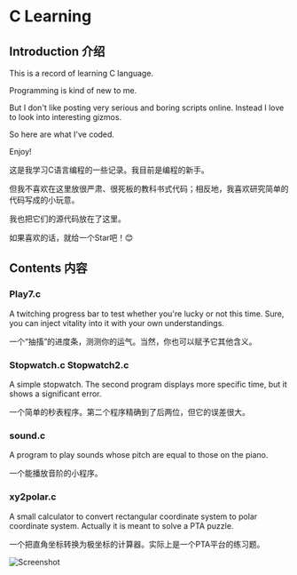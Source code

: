 # C Learning

## Introduction 介绍

This is a record of learning C language.

Programming is kind of new to me.

But I don't like posting very serious and boring scripts online. Instead I love to look into interesting gizmos.

So here are what I've coded.

Enjoy!


这是我学习C语言编程的一些记录。我目前是编程的新手。

但我不喜欢在这里放很严肃、很死板的教科书式代码；相反地，我喜欢研究简单的代码写成的小玩意。

我也把它们的源代码放在了这里。

如果喜欢的话，就给一个Star吧！😊

## Contents 内容

### Play7.c

A twitching progress bar to test whether you're lucky or not this time. Sure, you can inject vitality into it with your own understandings.

一个“抽搐”的进度条，测测你的运气。当然，你也可以赋予它其他含义。


### Stopwatch.c  Stopwatch2.c

A simple stopwatch. The second program displays more specific time, but it shows a significant error.

一个简单的秒表程序。第二个程序精确到了后两位，但它的误差很大。


### sound.c

A program to play sounds whose pitch are equal to those on the piano.

一个能播放音阶的小程序。

### xy2polar.c

A small calculator to convert rectangular coordinate system to polar coordinate system. Actually it is meant to solve a PTA puzzle.

一个把直角坐标转换为极坐标的计算器。实际上是一个PTA平台的练习题。

![Screenshot](https://img.kylemao.link/file/aafd8bc8e7fa27ebd795f.png)

